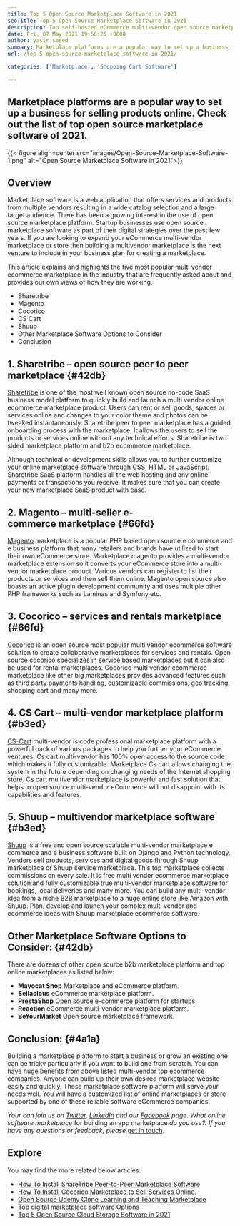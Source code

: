 ```yaml
---
title: Top 5 Open Source Marketplace Software in 2021
seoTitle: Top 5 Open Source Marketplace Software in 2021
description: Top self-hosted eCommerce multi-vendor open source marketplace platforms for building online stores, selling both physical and digital products.
date: Fri, 07 May 2021 19:56:25 +0000
author: yasir saeed
summary: Marketplace platforms are a popular way to set up a business for selling products online. Check out the list of top open source marketplace software of 2021.
url: /top-5-open-source-marketplace-software-in-2021/

categories: ['Marketplace', 'Shopping Cart Software']

---
```

## Marketplace platforms are a popular way to set up a business for selling products online. Check out the list of top open source marketplace software of 2021.

{{< figure align=center src="images/Open-Source-Marketplace-Software-1.png" alt="Open Source Marketplace Software in 2021">}}  

## **Overview**

Marketplace software is a web application that offers services and products from multiple vendors resulting in a wide catalog selection and a large target audience. There has been a growing interest in the use of open source marketplace platform. Startup businesses use open source marketplace software as part of their digital strategies over the past few years. If you are looking to expand your eCommerce multi-vendor marketplace or store then building a multivendor marketplace is the next venture to include in your business plan for creating a marketplace.

This article explains and highlights the five most popular multi vendor ecommerce marketplace in the industry that are frequently asked about and provides our own views of how they are working.

  * Sharetribe
  * Magento
  * Cocorico
  * CS Cart
  * Shuup
  * Other Marketplace Software Options to Consider
  * Conclusion

## 1. **Sharetribe** – open source **peer to peer marketplace** {#42db}

[Sharetribe][1] is one of the most well known open source no-code SaaS business model platform to quickly build and launch a multi vendor online ecommerce marketplace product. Users can rent or sell goods, spaces or services online and changes to your color theme and photos can be tweaked instantaneously. Sharetribe peer to peer marketplace has a guided onboarding process with the marketplace. It allows the users to sell the products or services online without any technical efforts. Sharetribe is two sided marketplace platform and b2b ecommerce marketplace.

Although technical or development skills allows you to further customize your online marketplace software through CSS, HTML or JavaScript. Sharetribe SaaS platform handles all the web hosting and any online payments or transactions you receive. It makes sure that you can create your new marketplace SaaS product with ease.

## 2. **Magento** – multi-seller e-commerce marketplace {#66fd}

[Magento][2] marketplace is a popular PHP based open source e commerce and e business platform that many retailers and brands have utilized to start their own eCommerce store. Marketplace magento provides a multi-vendor marketplace extension so it converts your eCommerce store into a multi-vendor marketplace product. Various vendors can register to list their products or services and then sell them online. Magento open source also boasts an active plugin development community and uses multiple other PHP frameworks such as Laminas and Symfony etc.

## 3. **Cocorico** – services and rentals marketplace {#66fd}

[Cocorico][3] is an open source most popular multi vendor ecommerce software solution to create collaborative marketplaces for services and rentals. Open source cocorico specializes in service based marketplaces but it can also be used for rental marketplaces. Cocorico multi vendor ecommerce marketplace like other big marketplaces provides advanced features such as third party payments handling, customizable commissions, geo tracking, shopping cart and many more.

## 4. **CS Cart** – multi-vendor marketplace platform {#b3ed}

[CS-Cart][4] multi-vendor is code professional marketplace platform with a powerful pack of various packages to help you further your eCommerce ventures. Cs cart multi-vendor has 100% open access to the source code which makes it fully customizable. Marketplace Cs cart allows changing the system in the future depending on changing needs of the Internet shopping store. Cs cart multivendor marketplace is powerful and fast solution that helps to open source multi-vendor eCommerce will not disappoint with its capabilities and features.

## 5. **Shuup** – multivendor marketplace software {#b3ed}

[Shuup][5] is a free and open source scalable multi-vendor marketplace e commerce and e business software built on Django and Python technology. Vendors sell products, services and digital goods through Shuup marketplace or Shuup service marketplace. This top marketplace collects commissions on every sale. It is free multi vendor ecommerce marketplace solution and fully customizable true multi-vendor marketplace software for bookings, local deliveries and many more. You can build any multi-vendor idea from a niche B2B marketplace to a huge online store like Amazon with Shuup. Plan, develop and launch your complex multi vendor and ecommerce ideas with Shuup marketplace ecommerce software.

## **Other Marketplace Software Options to Consider**: {#42db}

There are dozens of other open source b2b marketplace platform and top online marketplaces as listed below:

  * **Mayocat Shop** Marketplace and eCommerce platform.
  * **Sellacious** eCommerce marketplace platform.
  * **PrestaShop** Open source e-commerce platform for startups.
  * **Reaction** eCommerce multi-vendor marketplace platform.
  * **BeYourMarket** Open source marketplace framework.

## **Conclusion:** {#4a1a}

Building a marketplace platform to start a business or grow an existing one can be tricky particularly if you want to build one from scratch. You can have huge benefits from above listed multi-vendor top ecommerce companies. Anyone can build up their own desired marketplace website easily and quickly. These marketplace software platform will serve your needs well. You will have a customized list of online marketplaces or store supported by one of these reliable software eCommerce companies.

_Your can join us on [Twitter][6], [LinkedIn][7] and our [Facebook][8] page. What online software marketplace_ for building an app marketplace _do you use?. If you have any questions or feedback, please_ [get in touch][9].

## Explore

You may find the more related below articles:

  * [How To Install ShareTribe Peer-to-Peer Marketplace Software][10]
  * [How To Install Cocorico Marketplace to Sell Services Online.][11]
  * [Open Source Udemy Clone Learning and Teaching Marketplace][12]
  * [Top digital marketplace software Options][13]
  * [Top 5 Open Source Cloud Storage Software in 2021][14]

 [1]: https://www.sharetribe.com/
 [2]: https://magento.com/
 [3]: https://www.cocorico.io/en/
 [4]: https://www.cs-cart.com/
 [5]: https://www.shuup.com/
 [6]: https://twitter.com/containerize_co
 [7]: https://www.linkedin.com/company/containerize/
 [8]: http://facebook.com/containerize
 [9]: mailto:yasir.saeed@aspose.com
 [10]: https://products.containerize.com/marketplace/sharetribe/
 [11]: https://products.containerize.com/marketplace/cocorico/
 [12]: https://products.containerize.com/marketplace/edurge/
 [13]: https://products.containerize.com/marketplace/
 [14]: https://blog.containerize.com/backup-and-sync-software/top-5-open-source-cloud-storage-software-in-2021/
